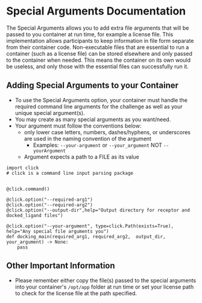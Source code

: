 # Special Arguments Documentation

The Special Arguments allows you to add extra file arguments that will be passed to you container at run time, for example a license file. This implementation allows participants to keep information in file form separate from their container code. Non-executable files that are essential to run a container (such as a license file) can be stored elsewhere and only passed to the container when needed. This means the container on its own would be useless, and only those with the essential files can successfully run it. 

## Adding Special Arguments to your Container
* To use the Special Arguments option, your container must handle the required command line arguments for the challenge as well as your unique special argument(s).
* You may create as many special arguments as you want/need.
* Your argument must follow the conventions below:
    * only lower case letters, numbers, dashes/hyphens, or underscores are used in the naming convention of the argument
        * Examples: `--your-argument` or `--your_argument` NOT `--yourArgument`
    * Argument expects a path to a FILE as its value

```
import click
# click is a command line input parsing package


@click.command()

@click.option("--required-arg1")
@click.option("--required-arg2")
@click.option("--output-dir",help="Output directory for receptor and docked_ligand files")

@click.option("--your-argument", type=click.Path(exists=True), help="Any special file arguments you")
def docking_main(required_arg1, required_arg2,  output_dir, your_argument) -> None:
    pass
```
## Other Important Information
* Please remember either copy the file(s) passed to the special arguments into your container's `/opt/app` folder at run time or set your license path to check for the license file at the path specified.